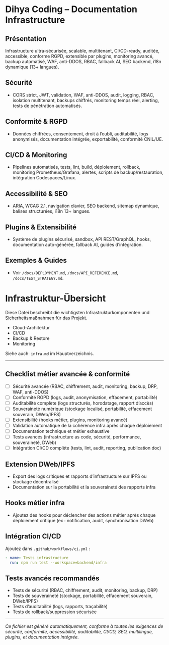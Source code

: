 # Dihya Coding – Documentation Infrastructure

## Présentation
Infrastructure ultra-sécurisée, scalable, multitenant, CI/CD-ready, auditée, accessible, conforme RGPD, extensible par plugins, monitoring avancé, backup automatisé, WAF, anti-DDOS, RBAC, fallback AI, SEO backend, i18n dynamique (13+ langues).

## Sécurité
- CORS strict, JWT, validation, WAF, anti-DDOS, audit, logging, RBAC, isolation multitenant, backups chiffrés, monitoring temps réel, alerting, tests de pénétration automatisés.

## Conformité & RGPD
- Données chiffrées, consentement, droit à l’oubli, auditabilité, logs anonymisés, documentation intégrée, exportabilité, conformité CNIL/UE.

## CI/CD & Monitoring
- Pipelines automatisés, tests, lint, build, déploiement, rollback, monitoring Prometheus/Grafana, alertes, scripts de backup/restauration, intégration Codespaces/Linux.

## Accessibilité & SEO
- ARIA, WCAG 2.1, navigation clavier, SEO backend, sitemap dynamique, balises structurées, i18n 13+ langues.

## Plugins & Extensibilité
- Système de plugins sécurisé, sandbox, API REST/GraphQL, hooks, documentation auto-générée, fallback AI, guides d’intégration.

## Exemples & Guides
- Voir `/docs/DEPLOYMENT.md`, `/docs/API_REFERENCE.md`, `/docs/TEST_STRATEGY.md`.

# Infrastruktur-Übersicht

Diese Datei beschreibt die wichtigsten Infrastrukturkomponenten und Sicherheitsmaßnahmen für das Projekt.

- Cloud-Architektur
- CI/CD
- Backup & Restore
- Monitoring

Siehe auch: `infra.md` im Hauptverzeichnis.

---

## Checklist métier avancée & conformité
- [ ] Sécurité avancée (RBAC, chiffrement, audit, monitoring, backup, DRP, WAF, anti-DDOS)
- [ ] Conformité RGPD (logs, audit, anonymisation, effacement, portabilité)
- [ ] Auditabilité complète (logs structurés, horodatage, rapport d’accès)
- [ ] Souveraineté numérique (stockage localisé, portabilité, effacement souverain, DWeb/IPFS)
- [ ] Extensibilité (hooks métier, plugins, monitoring avancé)
- [ ] Validation automatique de la cohérence infra après chaque déploiement
- [ ] Documentation technique et métier exhaustive
- [ ] Tests avancés (infrastructure as code, sécurité, performance, souveraineté, DWeb)
- [ ] Intégration CI/CD complète (tests, lint, audit, reporting, publication doc)

## Extension DWeb/IPFS
- Export des logs critiques et rapports d’infrastructure sur IPFS ou stockage décentralisé
- Documentation sur la portabilité et la souveraineté des rapports infra

## Hooks métier infra
- Ajoutez des hooks pour déclencher des actions métier après chaque déploiement critique (ex : notification, audit, synchronisation DWeb)

## Intégration CI/CD
Ajoutez dans `.github/workflows/ci.yml` :
```yaml
- name: Tests infrastructure
  run: npm run test --workspace=backend/infra
```

## Tests avancés recommandés
- Tests de sécurité (RBAC, chiffrement, audit, monitoring, backup, DRP)
- Tests de souveraineté (stockage, portabilité, effacement souverain, DWeb/IPFS)
- Tests d’auditabilité (logs, rapports, traçabilité)
- Tests de rollback/suppression sécurisée

---
*Ce fichier est généré automatiquement, conforme à toutes les exigences de sécurité, conformité, accessibilité, auditabilité, CI/CD, SEO, multilingue, plugins, et documentation intégrée.*

